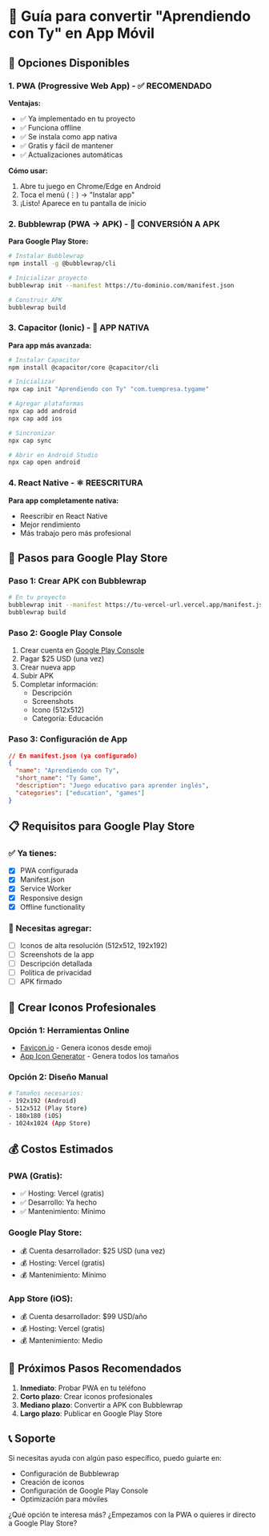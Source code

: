 # 📱 Guía para convertir "Aprendiendo con Ty" en App Móvil

## 🎯 Opciones Disponibles

### 1. **PWA (Progressive Web App) - ✅ RECOMENDADO**
**Ventajas:**
- ✅ Ya implementado en tu proyecto
- ✅ Funciona offline
- ✅ Se instala como app nativa
- ✅ Gratis y fácil de mantener
- ✅ Actualizaciones automáticas

**Cómo usar:**
1. Abre tu juego en Chrome/Edge en Android
2. Toca el menú (⋮) → "Instalar app"
3. ¡Listo! Aparece en tu pantalla de inicio

### 2. **Bubblewrap (PWA → APK) - 🔄 CONVERSIÓN A APK**
**Para Google Play Store:**

```bash
# Instalar Bubblewrap
npm install -g @bubblewrap/cli

# Inicializar proyecto
bubblewrap init --manifest https://tu-dominio.com/manifest.json

# Construir APK
bubblewrap build
```

### 3. **Capacitor (Ionic) - 📱 APP NATIVA**
**Para app más avanzada:**

```bash
# Instalar Capacitor
npm install @capacitor/core @capacitor/cli

# Inicializar
npx cap init "Aprendiendo con Ty" "com.tuempresa.tygame"

# Agregar plataformas
npx cap add android
npx cap add ios

# Sincronizar
npx cap sync

# Abrir en Android Studio
npx cap open android
```

### 4. **React Native - ⚛️ REESCRITURA**
**Para app completamente nativa:**
- Reescribir en React Native
- Mejor rendimiento
- Más trabajo pero más profesional

## 🚀 Pasos para Google Play Store

### Paso 1: Crear APK con Bubblewrap
```bash
# En tu proyecto
bubblewrap init --manifest https://tu-vercel-url.vercel.app/manifest.json
bubblewrap build
```

### Paso 2: Google Play Console
1. Crear cuenta en [Google Play Console](https://play.google.com/console)
2. Pagar $25 USD (una vez)
3. Crear nueva app
4. Subir APK
5. Completar información:
   - Descripción
   - Screenshots
   - Icono (512x512)
   - Categoría: Educación

### Paso 3: Configuración de App
```json
// En manifest.json (ya configurado)
{
  "name": "Aprendiendo con Ty",
  "short_name": "Ty Game",
  "description": "Juego educativo para aprender inglés",
  "categories": ["education", "games"]
}
```

## 📋 Requisitos para Google Play Store

### ✅ Ya tienes:
- [x] PWA configurada
- [x] Manifest.json
- [x] Service Worker
- [x] Responsive design
- [x] Offline functionality

### 🔄 Necesitas agregar:
- [ ] Iconos de alta resolución (512x512, 192x192)
- [ ] Screenshots de la app
- [ ] Descripción detallada
- [ ] Política de privacidad
- [ ] APK firmado

## 🎨 Crear Iconos Profesionales

### Opción 1: Herramientas Online
- [Favicon.io](https://favicon.io/) - Genera iconos desde emoji
- [App Icon Generator](https://appicon.co/) - Genera todos los tamaños

### Opción 2: Diseño Manual
```bash
# Tamaños necesarios:
- 192x192 (Android)
- 512x512 (Play Store)
- 180x180 (iOS)
- 1024x1024 (App Store)
```

## 💰 Costos Estimados

### PWA (Gratis):
- ✅ Hosting: Vercel (gratis)
- ✅ Desarrollo: Ya hecho
- ✅ Mantenimiento: Mínimo

### Google Play Store:
- 💰 Cuenta desarrollador: $25 USD (una vez)
- 💰 Hosting: Vercel (gratis)
- 💰 Mantenimiento: Mínimo

### App Store (iOS):
- 💰 Cuenta desarrollador: $99 USD/año
- 💰 Hosting: Vercel (gratis)
- 💰 Mantenimiento: Medio

## 🚀 Próximos Pasos Recomendados

1. **Inmediato**: Probar PWA en tu teléfono
2. **Corto plazo**: Crear iconos profesionales
3. **Mediano plazo**: Convertir a APK con Bubblewrap
4. **Largo plazo**: Publicar en Google Play Store

## 📞 Soporte

Si necesitas ayuda con algún paso específico, puedo guiarte en:
- Configuración de Bubblewrap
- Creación de iconos
- Configuración de Google Play Console
- Optimización para móviles

¿Qué opción te interesa más? ¿Empezamos con la PWA o quieres ir directo a Google Play Store?
